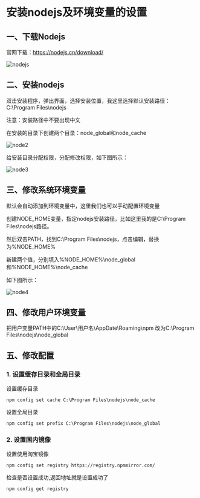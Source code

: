 # 安装nodejs及环境变量的设置

## 一、下载Nodejs
官网下载：https://nodejs.cn/download/

![nodejs](https://img.bpzx.us.kg/file/82540c19b7ca0832febfd-f31c62f70d7f0defc0.png)

## 二、安装nodejs

双击安装程序，弹出界面，选择安装位置，我这里选择默认安装路径：C:\Program Files\nodejs

注意：安装路径中不要出现中文

在安装的目录下创建两个目录：node_global和node_cache

![node2](https://img.bpzx.us.kg/file/eea9a9328e637aecd3418-5175cfb1b39d7ecdf1.png)

给安装目录分配权限，分配修改权限，如下图所示：

![node3](https://img.bpzx.us.kg/file/d1bd4add01807fd5eb761-2f83ee3657bcc75030.png)
## 三、修改系统环境变量

默认会自动添加到环境变量中，这里我们也可以手动配置环境变量

创建NODE_HOME变量，指定nodejs安装路径，比如这里我的是C:\Program Files\nodejs路径。

然后双击PATH，找到C:\Program Files\nodejs，点击编辑，替换为%NODE_HOME%

新建两个值，分别填入%NODE_HOME%\node_global和%NODE_HOME%\node_cache

如下图所示：

![node4](https://img.bpzx.us.kg/file/32f280eb0e91b3063a64c-0b21b3b92aa39617be.png)

## 四、修改用户环境变量

把用户变量PATH中的C:\User\用户名\AppDate\Roaming\npm
改为C:\Program Files\nodejs\node_global

## 五、修改配置

### 1. 设置缓存目录和全局目录
设置缓存目录
```linux
npm config set cache C:\Program Files\nodejs\node_cache
```
设置全局目录
```linux
npm config set prefix C:\Program Files\nodejs\node_global
```
### 2. 设置国内镜像

设置使用淘宝镜像
```linux
npm config set registry https://registry.npmmirror.com/
```
检查是否设置成功,返回地址就是设置成功了
```linux
npm config get registry
```


